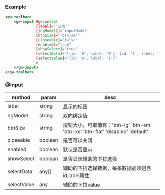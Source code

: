 
### Example

```xml
<gw-toolbar>
    <gw-input #gwcontrol
              [label]="'公司'"
              [(ngModel)]="inputModel"
              [btnSize]="'btn-sm'"
              [closeable]="false"
              [enabled]="true"
              [showSelect]="true"
              [selectData]="[{id: '0', label: '0'}, {id: '1', label: '1'}]"
              [selectValue]="{id: '0', label: '1'}"
              >
    </gw-input>
</gw-toolbar>
```

### @Input


|	method				  |	 param 		      | 	            	desc 					|
|-------------------------|-------------------|-------------------------------------------------|
|	label                 |    string         |      显示的标签                                |
|	ngModel               |    string         |      双向绑定值                                |
|	btnSize               |    string         |      按钮大小，可取值有：'btn-lg' 'btn-sm' 'btn-xs' 'btn-flat' 'disabled' 'default'                                |
|	closeable             |    boolean        |      是否可以关闭                                |
|	enabled               |    boolean        |      默认是否显示                                |
|	showSelect            |    boolean        |      是否显示辅助的下拉选择                                |
|	selectData            |    any[]          |      辅助的下拉选择数据，每条数据必须包含id,label属性.                         |
|	selectValue           |    any            |      辅助的下拉value                                |






